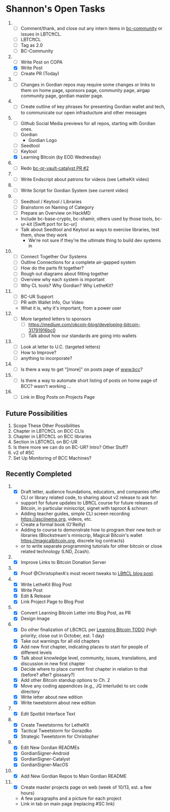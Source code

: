 # Shannon's Open Tasks

1. * [ ] Comment/thank, and close out any intern items in [bc-community](https://github.com/BlockchainCommons/Community/issues) or issues in LBTCftCL.
   * [ ] LBTCftCL
   * [ ] Tag as 2.0
   * [ ] BC-Community
1. * [ ] Write Post on COPA
   * [X] Write Post
   * [ ] Create PR (Today)
1. * [ ] Changes in Gordian repos may require some changes or links to them on home page, sponsors page, community page, airgap community page, gordian master page.
1. * [ ] Create outline of key phrases for presenting Gordian wallet and tech, to communicate our open infrastucture and other messages
1. * [ ] Github Social Media previews for all repos, starting with Gordian ones.
   * [ ] Gordian
      * Gordian Logo
   * [ ] Seedtool
   * [ ] Keytool
   * [X] Learning Bitcoin (by EOD Wednesday)
1. * [ ] Redo [bc-qr-vault-catalyst PR #2](https://github.com/BlockchainCommons/bc-qr-vault-catalyst/pull/2#pullrequestreview-513101585)
1. * [ ] Write Endscript about patrons for videos (see LetheKit video)
1. * [ ] Write Script for Gordian System (see current video)
1. * [ ] Seedtool / Keytool / Libraries
   * [ ] Brainstorm on Naming of Category
   * [ ] Prepare an Overview on HackMD
   * Include bc-base-crypto, bc-shamir, others used by those tools, bc-ur-kit [Swift port for bc-ur]
   * Talk about Seedtool and Keytool as ways to exercise libraries, test them, show they work
      * We're not sure if they're the ultimate thing to build dev systems in
1. * [ ] Connect Together Our Systems
   * [ ] Outline Connections for a complete air-gapped system
   * [ ] How do the parts fit together?
   * [ ] Rough out diagrams about fitting together
   * [ ] Overview why each system is important
   * [ ] Why CL tools? Why Gordian? Why LetheKit?
1. * [ ] BC-UR Support
   * [ ] PR with Wallet Info, Our Video
   * What it is, why it's important, from a power user
1. * [ ] More targeted letters to sponsors
     * [ ] https://medium.com/okcoin-blog/developing-bitcoin-31791916bc0
     * [ ] Talk about how our standards are going into wallets
1. * [ ] Look at letter to U.C. (targeted letters)
   * [ ] How to Improve?
   * [ ] anything to incorporate?
1. * [ ] Is there a way to get "[more]" on posts page of www.bcc?
1. * [ ] Is there a way to automate short listing of posts on home page of BCC? <!--posts--> wasn't working ...
1. * [ ] Link in Blog Posts on Projects Page

## Future Possibilities

1. Scope These Other Possibilities
1. Chapter in LBTCftCL on BCC CLIs
1. Chapter in LBTCftCL on BCC libraries
1. Section in LBTCftCL on BC-UR
1. Is there more we can do on BC-UR? Intro? Other Stuff?
1. v2 of #SC
1. Set Up Monitoring of BCC Machines?

## Recently Completed

1.  * [X] Draft letter, audience foundations, educators, and companies offer CLI or library related code, to sharing about v2 release to ask for:
     * support for future updates to LBftCL course for future releases of Bitcoin, in particular miniscript, signet with taproot & schnorr.
     * Adding teacher guides, simple CLI screen recording https://asciinema.org, videos, etc.
     * Create a formal book (O'Reilly)
     * Adding to course to demonstrate how to program their new tech or libraries (Blockstream's miniscrip, Magical Bitcoin's wallet https://magicalbitcoin.org, discrete log contracts)
     * or to write separate programming tutorials for other bitcoin or close related technology (LND, Zcash).
1. * [X] Improve Links to Bitcoin Donation Server
1. * [X] Proof @ChristopherA's most recent tweaks to [LBftCL blog post](https://github.com/BlockchainCommons/www.blockchaincommons.com/blob/master/_posts/2020-10-30-Learning-Bitcoin-Upgrades-to-v2.md).
1. * [X] Write LetheKit Blog Post
   * [X] Write Post
   * [X] Edit & Release
   * [X] Link Project Page to Blog Post
1. * [X] Convert Learning Bitcoin Letter into Blog Post, as PR
   * [X] Design Image
1. * [X] Do other finalization of LBCftCL per [Learning Bitcoin TODO](https://github.com/BlockchainCommons/Learning-Bitcoin-from-the-Command-Line/blob/master/TODO.md) (high priority; close out in October, est. 1 day)
   * [X] Take out warnings for all old chapters
   * [X] Add new first chapter, indicating places to start for people of different levels
   * [X] Talk about knowledge level, community, issues, translations, and discussion in new first chapter
   * [X] Decide where to place current first chapter in relation to that (before? after? glossary?)
   * [X] Add other Bitcoin standup options to Ch. 2
   * [X] Move any coding appendices (e.g., JQ interlude) to src code directory
   * [X] Write letter about new edition
   * [X] Write tweetstorm about new edition
1. * [X] Edit Spotbit Interface Text
1. * [X] Create Tweetstorms for LetheKit
   * [X] Tactical Tweetstorm for Gorazdko
   * [X] Strategic Tweetstorm for Christopher
1. * [X] Edit New Gordian READMEs
   * [X] GordianSigner-Android
   * [X] GordianSigner-Catalyst
   * [X] GordianSigner-MacOS
1. * [X] Add New Gordian Repos to Main Gordian README
1. * [X] Create master projects page on web (week of 10/13, est. a few hours)
   * A few paragraphs and a picture for each project
   * Link in tab on main page (replacing #SC link)
